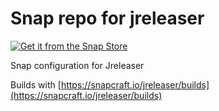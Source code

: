 # Snap repo for jreleaser

[![Get it from the Snap Store](https://snapcraft.io/static/images/badges/en/snap-store-white.svg)](https://snapcraft.io/jreleaser)

Snap configuration for Jreleaser

Builds with [https://snapcraft.io/jreleaser/builds](https://snapcraft.io/jreleaser/builds)